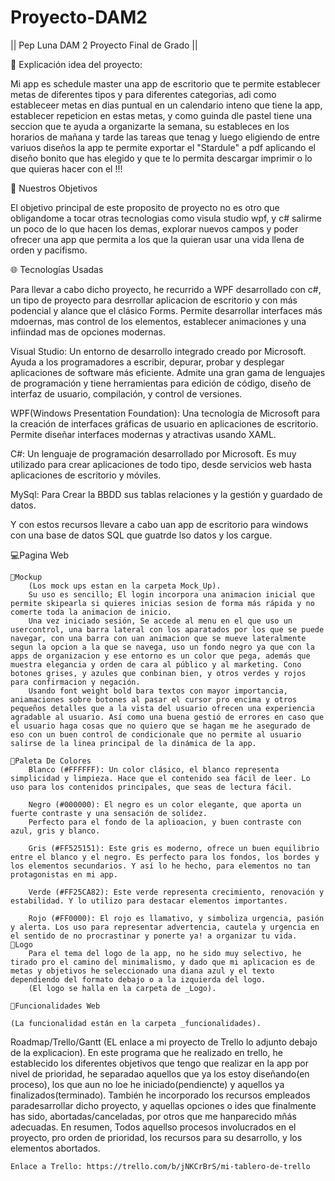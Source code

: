 # Proyecto-DAM2
|| Pep Luna DAM 2 Proyecto Final de Grado ||

📖 Explicación idea del proyecto:

Mi app es schedule master una app de escritorio que te permite establecer metas de diferentes tipos y para diferentes categorias, adi como estableceer metas en dias puntual en un calendario inteno que tiene la app, establecer repeticion en estas metas, y como guinda dle pastel tiene una seccion que te ayuda a organizarte la semana, su estableces en los horarios de mañana y tarde las tareas que tenag y luego eligiendo de entre variuos diseños la app te permite exportar el "Stardule" a pdf aplicando el diseño bonito que has elegido y que te lo permita descargar imprimir o lo que quieras hacer con el !!!

🎯 Nuestros Objetivos

El objetivo principal de este proposito de proyecto no es otro que obligandome a tocar otras tecnologias como visula studio wpf, y c# salirme un poco de lo que hacen los demas, explorar nuevos campos y poder ofrecer una app que permita a los que la quieran usar una vida llena de orden y pacifismo.

🌐 Tecnologías Usadas

Para llevar a cabo dicho proyecto, he recurrido a WPF desarrollado con c#, un tipo de proyecto para desrrollar aplicacion de escritorio y con más podencial y alance que el clásico Forms. Permite desarrollar interfaces más mdoernas, mas control de los elementos, establecer animaciones y una infiindad mas de opciones modernas.

Visual Studio: Un entorno de desarrollo integrado creado por Microsoft. Ayuda a los programadores a escribir, depurar, probar y desplegar aplicaciones de software más eficiente. Admite una gran gama de lenguajes de programación y tiene herramientas para edición de código, diseño de interfaz de usuario, compilación, y control de versiones.

WPF(Windows Presentation Foundation): Una tecnología de Microsoft para la creación de interfaces gráficas de usuario en aplicaciones de escritorio. Permite diseñar interfaces modernas y atractivas usando XAML.

C#: Un lenguaje de programación desarrollado por Microsoft. Es muy utilizado para crear aplicaciones de todo tipo, desde servicios web hasta aplicaciones de escritorio y móviles.

MySql: Para Crear la BBDD sus tablas relaciones y la gestión y guardado de datos.

Y con estos recursos llevare a cabo uan app de escritorio para windows con una base de datos SQL que guatrde lso datos y los cargue.

💻Pagina Web

    💭Mockup
        (Los mock ups estan en la carpeta Mock_Up).
        Su uso es sencillo; El login incorpora una animacion inicial que permite skipearla si quieres inicias sesion de forma más rápida y no comerte toda la animacion de inicio. 
        Una vez iniciado sesión, Se accede al menu en el que uso un usercontrol, una barra lateral con los aparatados por los que se puede navegar, con una barra con uan animacion que se mueve lateralmente segun la opcion a la que se navega, uso un fondo negro ya que con la apps de organizacion y ese entorno es un color que pega, además que muestra elegancia y orden de cara al público y al marketing. Cono botones grises, y azules que conbinan bien, y otros verdes y rojos para confirmacion y negación.
        Usando font weight bold bara textos con mayor importancia, aniamaciones sobre botones al pasar el cursor pro encima y otros pequeños detalles que a la vista del usuario ofrecen una experiencia agradable al usuario. Así como una buena gestió de errores en caso que el usuario haga cosas que no quiero que se hagan me he asegurado de eso con un buen control de condicionale que no permite al usuario salirse de la linea principal de la dinámica de la app.

    🎨Paleta De Colores
        Blanco (#FFFFFF): Un color clásico, el blanco representa simplicidad y limpieza. Hace que el contenido sea fácil de leer. Lo uso para los contenidos principales, que seas de lectura fácil.

        Negro (#000000): El negro es un color elegante, que aporta un fuerte contraste y una sensación de solidez.
        Perfecto para el fondo de la aplioacion, y buen contraste con azul, gris y blanco.

        Gris (#FF525151): Este gris es moderno, ofrece un buen equilibrio entre el blanco y el negro. Es perfecto para los fondos, los bordes y los elementos secundarios. Y así lo he hecho, para elementos no tan protagonistas en mi app.

        Verde (#FF25CA82): Este verde representa crecimiento, renovación y estabilidad. Y lo utilizo para destacar elementos importantes.

        Rojo (#FF0000): El rojo es llamativo, y simboliza urgencia, pasión y alerta. Los uso para representar advertencia, cautela y urgencia en el sentido de no procrastinar y ponerte ya! a organizar tu vida.
    👀Logo
        Para el tema del logo de la app, no he sido muy selectivo, he tirado pro el camino del minimalismo, y dado que mi aplicacion es de metas y objetivos he seleccionado una diana azul y el texto dependiendo del formato debajo o a la izquierda del logo.
        (El logo se halla en la carpeta de _Logo).

    🔗Funcionalidades Web

    (La funcionalidad están en la carpeta _funcionalidades).

Roadmap/Trello/Gantt
    (EL enlace a mi proyecto de Trello lo adjunto debajo de la explicacion).
    En este programa que he realizado en trello, he establecido los diferentes objetivos que tengo que realizar en la app por nivel de prioridad, he separadao aquellos que ya los estoy diseñando(en proceso), los que aun no loe he iniciado(pendiencte) y aquellos ya finalizados(terminado). 
    También he incorporado los recursos empleados paradesarrollar dicho proyecto, y aquellas opciones o ides que finalmente has sido, abortadas/canceladas, por otros que me hanparecido mñás adecuadas. En resumen, Todos aquellso procesos involucrados en el proyecto, pro orden de prioridad, los recursos para su desarrollo, y los elementos abortados.

    Enlace a Trello: https://trello.com/b/jNKCrBrS/mi-tablero-de-trello